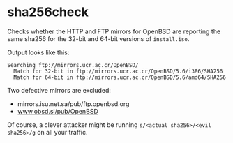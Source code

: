 # sha256check

Checks whether the HTTP and FTP mirrors for OpenBSD are reporting the same 
sha256 for the 32-bit and 64-bit versions of `install.iso`. 

Output looks like this:

```
Searching ftp://mirrors.ucr.ac.cr/OpenBSD/
  Match for 32-bit in ftp://mirrors.ucr.ac.cr/OpenBSD/5.6/i386/SHA256
  Match for 64-bit in ftp://mirrors.ucr.ac.cr/OpenBSD/5.6/amd64/SHA256
```

Two defective mirrors are excluded:
* mirrors.isu.net.sa/pub/ftp.openbsd.org
* www.obsd.si/pub/OpenBSD

Of course, a clever attacker might be running `s/<actual sha256>/<evil sha256>/g`
on all your traffic. 
